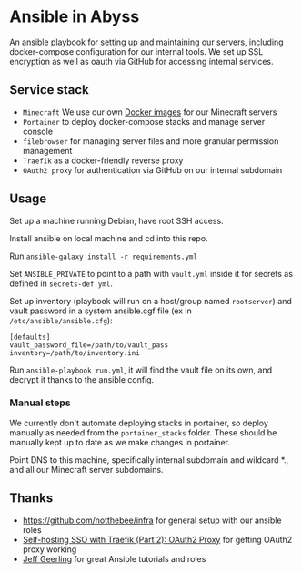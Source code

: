 # Ansible in Abyss

An ansible playbook for setting up and maintaining our servers, including docker-compose configuration for our internal tools. We set up SSL encryption as well as oauth via GitHub for accessing internal services.

## Service stack

- `Minecraft` We use our own [Docker images](https://github.com/MineInAbyss/Docker) for our Minecraft servers
- `Portainer` to deploy docker-compose stacks and manage server console
- `filebrowser` for managing server files and more granular permission management
- `Traefik` as a docker-friendly reverse proxy
- `OAuth2 proxy` for authentication via GitHub on our internal subdomain

## Usage

Set up a machine running Debian, have root SSH access.

Install ansible on local machine and cd into this repo.

Run `ansible-galaxy install -r requirements.yml`

Set `ANSIBLE_PRIVATE` to point to a path with `vault.yml` inside it for secrets as defined in `secrets-def.yml`.

Set up inventory (playbook will run on a host/group named `rootserver`) and vault password in a system ansible.cgf file (ex in `/etc/ansible/ansible.cfg`):

```properties
[defaults]
vault_password_file=/path/to/vault_pass
inventory=/path/to/inventory.ini
```

Run `ansible-playbook run.yml`, it will find the vault file on its own, and decrypt it thanks to the ansible config.

### Manual steps

We currently don't automate deploying stacks in portainer, so deploy manually as needed from the `portainer_stacks` folder. These should be manually kept up to date as we make changes in portainer.

Point DNS to this machine, specifically internal subdomain and wildcard *.<internal subdomain>, and all our Minecraft server subdomains.

## Thanks
- https://github.com/notthebee/infra for general setup with our ansible roles
- [Self-hosting SSO with Traefik (Part 2): OAuth2 Proxy](https://joeeey.com/blog/selfhosting-sso-with-traefik-oauth2-proxy-part-2/#option-b-automatic-redirect-to-keycloak) for getting OAuth2 proxy working
- [Jeff Geerling](https://www.jeffgeerling.com/) for great Ansible tutorials and roles
